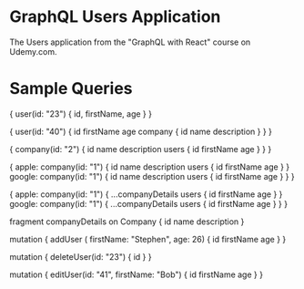 # GraphQL Users Application

The Users application from the "GraphQL with React" course on Udemy.com.

# Sample Queries

{
  user(id: "23") {
    id,
    firstName,
    age
  }
}

{
  user(id: "40") {
    id
    firstName
    age
    company {
      id
      name
      description
    }
  }
}

{
  company(id: "2") {
    id
    name
    description
    users {
      id
      firstName
      age
    }
  }
}

{
  apple: company(id: "1") {
    id
    name
    description
    users {
      id
      firstName
      age
    }
  }
  google: company(id: "1") {
    id
    name
    description
    users {
      id
      firstName
      age
    }
  }
}

{
  apple: company(id: "1") {
    ...companyDetails
    users {
      id
      firstName
      age
    }
  }
  google: company(id: "1") {
    ...companyDetails
    users {
      id
      firstName
      age
    }
  }
}

fragment companyDetails on Company {
  id
  name
  description
}

mutation {
  addUser (
    firstName: "Stephen", age: 26) {
    	id
    	firstName
    	age
  	}
}

mutation {
  deleteUser(id: "23") {
    id
  }
}

mutation {
 	editUser(id: "41", firstName: "Bob") {
  	id
    firstName
    age
	}
}
